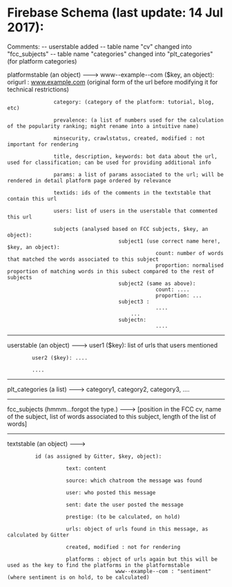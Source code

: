 # Firebase Schema (last update: 14 Jul 2017):

Comments:
-- userstable added
-- table name "cv" changed into "fcc_subjects"
-- table name "categories" changed into "plt_categories" (for platform categories)

platformstable (an object) --->
            www--example--com ($key, an object):
                   origurl : www.example.com (original form of the url before modifying it for technical restrictions)

                   category: (category of the platform: tutorial, blog, etc)

                   prevalence: (a list of numbers used for the calculation of the popularity ranking; might rename into a intuitive name)

                   minsecurity, crawlstatus, created, modified : not important for rendering

                   title, description, keywords: bot data about the url, used for classification; can be used for providing additional info

                   params: a list of params associated to the url; will be rendered in detail platform page ordered by relevance

                   textids: ids of the comments in the textstable that contain this url

                   users: list of users in the userstable that commented this url

                   subjects (analysed based on FCC subjects, $key, an object):
                                        subject1 (use correct name here!, $key, an object):
                                                    count: number of words that matched the words associated to this subject
                                                    proportion: normalised proportion of matching words in this subect compared to the rest of subjects
                                        subject2 (same as above):
                                                    count: ....
                                                    proportion: ...
                                        subject3 :
                                                    ....
                                            ...
                                        subjectn:
                                                    ....

------------------------


userstable (an object) --->
            user1 ($key): list of urls that users mentioned

            user2 ($key): ....

            ....

------------------------

plt_categories (a list) --->
            category1, category2, category3, ....


--------------------------

fcc_subjects (hmmm...forgot the type.) ---> [position in the FCC cv, name of the subject, list of words associated to this subject, length of the list of words]

--------------------------

textstable (an object) --->

             id (as assigned by Gitter, $key, object):

                       text: content

                       source: which chatroom the message was found

                       user: who posted this message

                       sent: date the user posted the message

                       prestige: (to be calculated, on hold)  

                       urls: object of urls found in this message, as calculated by Gitter

                       created, modified : not for rendering

                       platforms : object of urls again but this will be used as the key to find the platforms in the platformstable
                                       www--example--com : "sentiment" (where sentiment is on hold, to be calculated)
